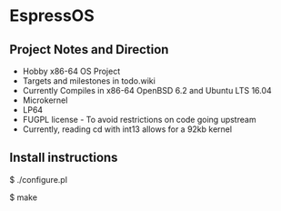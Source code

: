 # EspressOS

## Project Notes and Direction
* Hobby x86-64 OS Project
* Targets and milestones in todo.wiki
* Currently Compiles in x86-64 OpenBSD 6.2 and Ubuntu LTS 16.04
* Microkernel
* LP64
* FUGPL license - To avoid restrictions on code going upstream
* Currently, reading cd with int13 allows for a 92kb kernel
## Install instructions
$ ./configure.pl

$ make

